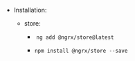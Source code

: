 

- Installation:
  
  - store:   
    
    -  `ng add @ngrx/store@latest`
    
    - `npm install @ngrx/store --save`


